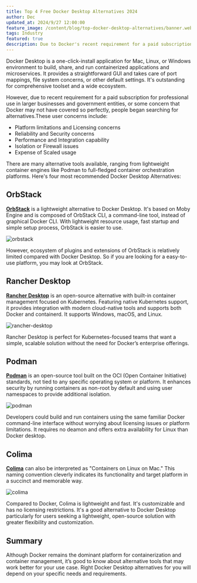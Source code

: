 ```yaml
---
title: Top 4 Free Docker Desktop Alternatives 2024
author: Dec
updated_at: 2024/9/27 12:00:00
feature_image: /content/blog/top-docker-desktop-alternatives/banner.webp
tags: Industry
featured: true
description: Due to Docker's recent requirement for a paid subscription for professional use, people began searching for alternatives. Right alternatives for you will depend on your specific needs and requirements.
---
```


Docker Desktop is a one-click-install application for Mac, Linux, or Windows environment to build, share, and run containerized applications and microservices. It provides a straightforward GUI and takes care of port mappings, file system concerns, or other default settings. It's outstanding for comprehensive toolset and a wide ecosystem.

However, due to recent requirement for a paid subscription for professional use in larger businesses and government entities, or some concern that Docker may not have covered so perfectly, people began searching for alternatives.These user concerns include:

- Platform limitations and Licensing concerns
- Reliability and Security concerns
- Performance and Integration capability
- Isolation or Firewall issues
- Expense of Scaled usage

There are many alternative tools available, ranging from lightweight container engines like Podman to full-fledged container orchestration platforms. Here's four most recommended Docker Desktop Alternatives:

## OrbStack

[**OrbStack**](https://orbstack.dev/) is a lightweight alternative to Docker Desktop. It's based on Moby Engine and is composed of OrbStack CLI, a command-line tool, instead of graphical Docker CLI. With lightweight resource usage, fast startup and simple setup process, OrbStack is easier to use.

![orbstack](/content/blog/top-docker-desktop-alternatives/orbstack.webp)

However, ecosystem of plugins and extensions of OrbStack is relatively limited compared with Docker Desktop. So if you are looking for a easy-to-use platform, you may look at OrbStack.

## Rancher Desktop

[**Rancher Desktop**](https://rancherdesktop.io/) is an open-source alternative with built-in container management focused on Kubernetes. Featuring native Kubernetes support, it provides integration with modern cloud-native tools and supports both Docker and containerd. It supports Windows, macOS, and Linux.

![rancher-desktop](/content/blog/top-docker-desktop-alternatives/rancher-desktop.webp)

Rancher Desktop is perfect for Kubernetes-focused teams that want a simple, scalable solution without the need for Docker’s enterprise offerings.

## Podman

[**Podman**](https://podman.io/) is an open-source tool built on the OCI (Open Container Initiative) standards, not tied to any specific operating system or platform. It enhances security by running containers as non-root by default and using user namespaces to provide additional isolation.

![podman](/content/blog/top-docker-desktop-alternatives/podman.webp)

Developers could build and run containers using the same familiar Docker command-line interface without worrying about licensing issues or platform limitations. It requires no deamon and offers extra availability for Linux than Docker desktop.

## Colima

[**Colima**](https://github.com/abiosoft/colima) can also be interpreted as "Containers on Linux on Mac." This naming convention cleverly indicates its functionality and target platform in a succinct and memorable way.

![colima](/content/blog/top-docker-desktop-alternatives/colima.webp)

Compared to Docker, Colima is lightweight and fast. It's customizable and has no licensing restrictions. It's a good alternative to Docker Desktop particularly for users seeking a lightweight, open-source solution with greater flexibility and customization.

## Summary

Although Docker remains the dominant platform for containerization and container management, it’s good to know about alternative tools that may work better for your use case. Right Docker Desktop alternatives for you will depend on your specific needs and requirements.
